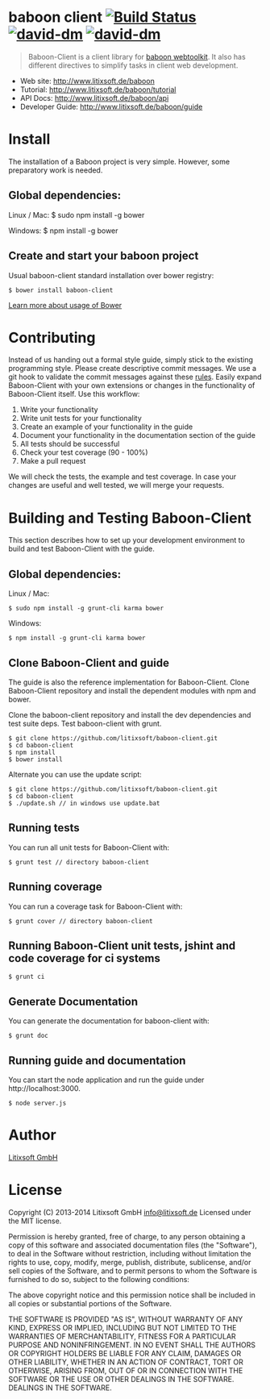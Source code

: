 # baboon client [![Build Status](https://img.shields.io/travis/litixsoft/baboon-client/v0.4.svg)](https://travis-ci.org/litixsoft/baboon-client) [![david-dm](https://david-dm.org/litixsoft/baboon-client.png)](https://david-dm.org/litixsoft/baboon-client/) [![david-dm](https://david-dm.org/litixsoft/baboon-client/dev-status.png)](https://david-dm.org/litixsoft/baboon-client#info=devDependencies&view=table)

> Baboon-Client is a client library for [baboon webtoolkit](https://github.com/litixsoft/baboon). It also has different directives to simplify tasks in client web development.

* Web site: http://www.litixsoft.de/baboon
* Tutorial: http://www.litixsoft.de/baboon/tutorial
* API Docs: http://www.litixsoft.de/baboon/api
* Developer Guide: http://www.litixsoft.de/baboon/guide

# Install
The installation of a Baboon project is very simple. However, some preparatory work is needed.

## Global dependencies:

Linux / Mac:
    $ sudo npm install -g bower

Windows:
    $ npm install -g bower

## Create and start your baboon project
Usual baboon-client standard installation over bower registry:

    $ bower install baboon-client

[Learn more about usage of Bower](https://github.com/bower/bower#usage)

# Contributing
Instead of us handing out a formal style guide, simply stick to the existing programming style. Please create descriptive commit messages.
We use a git hook to validate the commit messages against these [rules](https://docs.google.com/document/d/1QrDFcIiPjSLDn3EL15IJygNPiHORgU1_OOAqWjiDU5Y/edit#heading=h.uyo6cb12dt6w).
Easily expand Baboon-Client with your own extensions or changes in the functionality of Baboon-Client itself. Use this workflow:

1. Write your functionality
2. Write unit tests for your functionality
3. Create an example of your functionality in the guide
4. Document your functionality in the documentation section of the guide
5. All tests should be successful
6. Check your test coverage (90 - 100%)
7. Make a pull request

We will check the tests, the example and test coverage. In case your changes are useful and well tested, we will merge your requests.

# Building and Testing Baboon-Client
This section describes how to set up your development environment to build and test Baboon-Client with the guide.

## Global dependencies:

Linux / Mac:

    $ sudo npm install -g grunt-cli karma bower

Windows:

    $ npm install -g grunt-cli karma bower


## Clone Baboon-Client and guide
The guide is also the reference implementation for Baboon-Client.
Clone Baboon-Client repository and install the dependent modules with npm and bower.

Clone the baboon-client repository and install the dev dependencies and test suite deps.
Test baboon-client with grunt.

    $ git clone https://github.com/litixsoft/baboon-client.git
    $ cd baboon-client
    $ npm install
    $ bower install

Alternate you can use the update script:

    $ git clone https://github.com/litixsoft/baboon-client.git
    $ cd baboon-client
    $ ./update.sh // in windows use update.bat

## Running tests
You can run all unit tests for Baboon-Client with:

    $ grunt test // directory baboon-client

## Running coverage
You can run a coverage task for Baboon-Client with:

    $ grunt cover // directory baboon-client

## Running Baboon-Client unit tests, jshint and code coverage for ci systems

    $ grunt ci

## Generate Documentation
You can generate the documentation for baboon-client with:

    $ grunt doc

## Running guide and documentation
You can start the node application and run the guide under http://localhost:3000.

    $ node server.js

# Author
[Litixsoft GmbH](http://www.litixsoft.de)

# License
Copyright (C) 2013-2014 Litixsoft GmbH <info@litixsoft.de>
Licensed under the MIT license.

Permission is hereby granted, free of charge, to any person obtaining a copy
of this software and associated documentation files (the "Software"), to deal
in the Software without restriction, including without limitation the rights
to use, copy, modify, merge, publish, distribute, sublicense, and/or sell
copies of the Software, and to permit persons to whom the Software is
furnished to do so, subject to the following conditions:

The above copyright notice and this permission notice shall be included in
all copies or substantial portions of the Software.

THE SOFTWARE IS PROVIDED "AS IS", WITHOUT WARRANTY OF ANY KIND, EXPRESS OR
IMPLIED, INCLUDING BUT NOT LIMITED TO THE WARRANTIES OF MERCHANTABILITY,
FITNESS FOR A PARTICULAR PURPOSE AND NONINFRINGEMENT. IN NO EVENT SHALL THE
AUTHORS OR COPYRIGHT HOLDERS BE LIABLE FOR ANY CLAIM, DAMAGES OR OTHER
LIABILITY, WHETHER IN AN ACTION OF CONTRACT, TORT OR OTHERWISE, ARISING FROM,
OUT OF OR IN CONNECTION WITH THE SOFTWARE OR THE USE OR OTHER DEALINGS IN
THE SOFTWARE. DEALINGS IN THE SOFTWARE.
